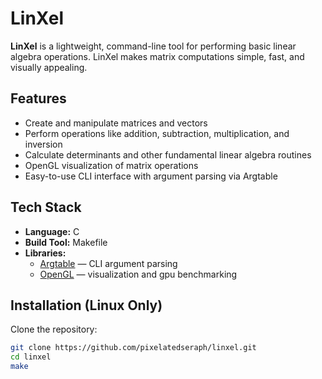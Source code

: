 # LinXel

**LinXel** is a lightweight, command-line tool for performing basic linear algebra operations. LinXel makes matrix computations simple, fast, and visually appealing.

## Features

- Create and manipulate matrices and vectors  
- Perform operations like addition, subtraction, multiplication, and inversion  
- Calculate determinants and other fundamental linear algebra routines  
- OpenGL visualization of matrix operations  
- Easy-to-use CLI interface with argument parsing via Argtable  

## Tech Stack

- **Language:** C  
- **Build Tool:** Makefile  
- **Libraries:**  
  - [Argtable](https://www.argtable.org/) — CLI argument parsing  
  - [OpenGL](https://www.opengl.org/) —  visualization and gpu benchmarking  

## Installation (Linux Only)

Clone the repository:

```bash
git clone https://github.com/pixelatedseraph/linxel.git
cd linxel
make 
